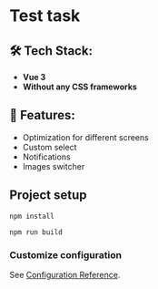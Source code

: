 # Test task 

## 🛠 Tech Stack:

- **Vue 3**
- **Without any CSS frameworks**

## 📌 Features:
- Optimization for different screens
- Custom select
- Notifications
- Images switcher


## Project setup
```
npm install
```
```
npm run build
```

### Customize configuration
See [Configuration Reference](https://cli.vuejs.org/config/).
